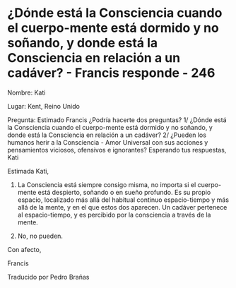 # ¿Dónde está la Consciencia cuando el cuerpo-mente está dormido y no soñando, y donde está la Consciencia en relación a un cadáver? - Francis responde - 246

Nombre: Kati

Lugar: Kent, Reino Unido

Pregunta: Estimado Francis ¿Podría hacerte dos preguntas? 1/ ¿Dónde está la Consciencia cuando el cuerpo-mente está dormido y no soñando, y donde está la Consciencia en relación a un cadáver? 2/ ¿Pueden los humanos herir a la Consciencia - Amor Universal con sus acciones y pensamientos viciosos, ofensivos e ignorantes? Esperando tus respuestas, Kati

Estimada Kati,

1. La Consciencia está siempre consigo misma, no importa si el cuerpo-mente está despierto, soñando o en sueño profundo. Es su propio espacio, localizado más allá del habitual continuo espacio-tiempo y más allá de la mente, y en el que estos dos aparecen. Un cadáver pertenece al espacio-tiempo, y es percibido por la consciencia a través de la mente.

2. No, no pueden.

Con afecto,

Francis

Traducido por Pedro Brañas

